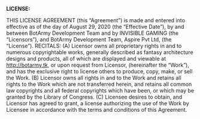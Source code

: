 ******LICENSE:******



THIS LICENSE AGREEMENT (this “Agreement”) is made and entered into effective as of the day of August 29, 2020 (the “Effective Date”), by and
between BotArmy Development Team and by INVISIBLE GAMING (the
“Licensors”), and BotArmy Development Team, Aspire Pvt Ltd, (the “License”).
RECITALS:
(A) Licensor owns all proprietary rights in and to numerous copyrightable
works, generally described as fantasy architecture designs and products, all of which are
displayed and viewable at http://botarmy.tk, or upon
request from Licensor, (hereinafter the “Work”), and has the exclusive right to license
others to produce, copy, make, or sell the Work.
(B) Licensor owns all rights in and to the Work and retains all rights to the Work
which are not transferred herein, and retains all common law copyrights and all federal
copyrights which have been, or which may be granted by the Library of Congress.
(C) Licensee desires to obtain, and Licensor has agreed to grant, a license
authorizing the use of the Work by Licensee in accordance with the terms and conditions
of this Agreement.
